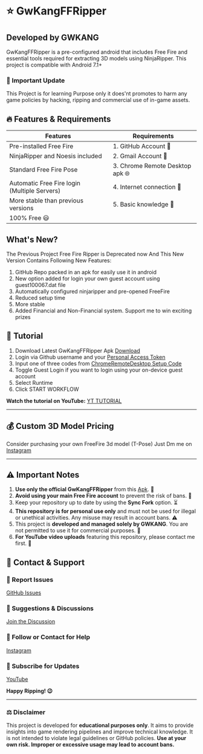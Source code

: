 # ⭐ GwKangFFRipper

## Developed by GWKANG

GwKangFFRipper is a pre-configured android that includes Free Fire and essential tools required for extracting 3D models using NinjaRipper. This project is compatible with Android 7.1+

### 📢 Important Update
This Project is for learning Purpose only it does'nt promotes to harm any game policies by hacking, ripping and commercial use of in-game assets.

## 🔥 Features & Requirements

| **Features** | **Requirements** |
|-------------|----------------|
| Pre-installed Free Fire | 1. GitHub Account 🔑 |
| NinjaRipper and Noesis included | 2. Gmail Account 📧 |
| Standard Free Fire Pose | 3. Chrome Remote Desktop apk 🌐 |
| Automatic Free Fire login (Multiple Servers) | 4. Internet connection 🛜 |
| More stable than previous versions | 5. Basic knowledge 🧠 |
| 100% Free 😃 |  |

## What's New?
The Previous Project Free Fire Ripper is Deprecated now And This New Version Contains Following New Features:
1. GitHub Repo packed in an apk for easily use it in android
2. New option added for login your own guest account using guest100067.dat file
3. Automatically configured ninjaripper and pre-opened FreeFire
4. Reduced setup time
5. More stable
6. Added Financial and Non-Financial system. Support me to win exciting prizes

   
## 🎥 Tutorial
1. Download Latest GwKangFFRipper Apk [Download](https://github.com/GwkangStudios/GwKangFFRipper/releases)
2. Login via Github username and your [Personal Access Token](https://github.com/settings/tokens)
3. Input one of three codes from [ChromeRemoteDesktop Setup Code](https://remotedesktop.google.com/headless)
4. Toggle Guest Login if you want to login using your on-device guest account
5. Select Runtime
6. Click START WORKFLOW

**Watch the tutorial on YouTube:** [YT TUTORIAL](https://www.youtube.com/watch?v=FlCx9gY3lWg)

---

## 💰 Custom 3D Model Pricing
Consider purchasing your own FreeFire 3d model (T-Pose)
Just Dm me on [Instagram](https://www.instagram.com/inderx_kang)


---
## ⚠️ Important Notes
1. **Use only the official GwKangFFRipper** from this [Apk](https://github.com/GWKANG-YT/FreeFireRipper). 📌
2. **Avoid using your main Free Fire account** to prevent the risk of bans. 🚫
3. Keep your repository up to date by using the **Sync Fork** option. ⏳
4. **This repository is for personal use only** and must not be used for illegal or unethical activities. Any misuse may result in account bans. ⚠️
5. This project is **developed and managed solely by GWKANG**. You are not permitted to use it for commercial purposes. 👿
6. **For YouTube video uploads** featuring this repository, please contact me first. 📮

## 📩 Contact & Support

### 📌 Report Issues
[GitHub Issues](https://github.com/GwKangStudios/GwKangFFRipper/issues)

### 💬 Suggestions & Discussions
[Join the Discussion](https://github.com/GwKangStudios/GwKangFFRipper/discussions)

### 📱 Follow or Contact for Help
[Instagram](https://www.instagram.com/inderx_kang)

### 🎥 Subscribe for Updates
[YouTube](https://youtube.com/@GW_KANG)

**Happy Ripping! 😉**

---
### ⚖️ Disclaimer
This project is developed for **educational purposes only**. It aims to provide insights into game rendering pipelines and improve technical knowledge. It is not intended to violate legal guidelines or GitHub policies. **Use at your own risk. Improper or excessive usage may lead to account bans.**

